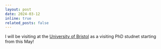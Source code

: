 ```yaml
---
layout: post
date: 2024-03-12
inline: true
related_posts: false
---
```


I will be visiting at the [University of Bristol](https://uob-mavi.github.io/people/) as a visiting PhD studnet starting from this May!
